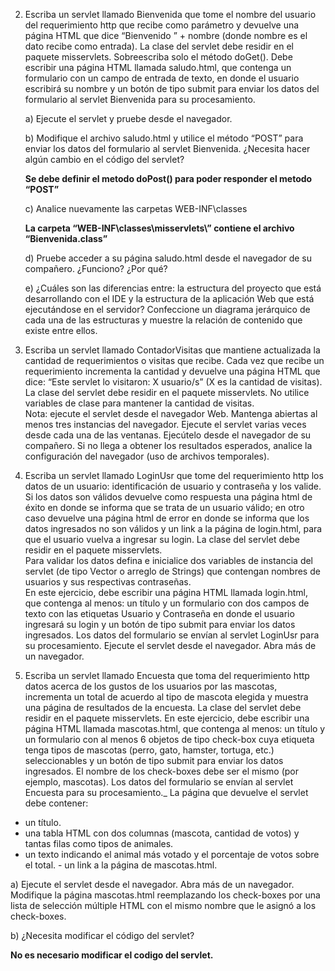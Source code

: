 2. Escriba un servlet llamado Bienvenida que tome el nombre del usuario del requerimiento http que recibe como parámetro y devuelve una página HTML que dice “Bienvenido ” + nombre (donde nombre es el dato recibe como entrada).  La clase del servlet debe residir en el paquete misservlets. Sobreescriba solo el método doGet(). 
Debe escribir una página HTML llamada saludo.html, que contenga un formulario con un campo de entrada de texto, en donde el usuario escribirá su nombre y un botón de tipo submit para enviar los datos del formulario al servlet Bienvenida para su procesamiento. 

	a) Ejecute el servlet y pruebe desde el navegador. 

	b) Modifique el archivo saludo.html y utilice el método “POST” para enviar los datos del formulario al servlet Bienvenida. ¿Necesita hacer algún cambio en el código del servlet?  
	
	__Se debe definir el metodo doPost() para poder responder el metodo “POST”__

	c) Analice nuevamente las carpetas WEB-INF\classes 

	__La carpeta “WEB-INF\classes\misservlets\” contiene el archivo “Bienvenida.class”__

	d) Pruebe acceder a su página saludo.html desde el navegador de su compañero. ¿Funciono? ¿Por qué?

	e) ¿Cuáles son las diferencias entre: la estructura del proyecto que está desarrollando con el IDE y la estructura de la aplicación Web que está ejecutándose en el servidor? Confeccione un diagrama jerárquico de cada una de las estructuras y muestre la relación de contenido que existe entre ellos. 
3. Escriba un servlet llamado ContadorVisitas que mantiene actualizada la cantidad de requerimientos o visitas que recibe. Cada vez que recibe un requerimiento incrementa la cantidad y devuelve una página HTML que dice: “Este servlet lo visitaron: X usuario/s” (X es la cantidad de visitas). La clase del servlet debe residir en el paquete misservlets. No utilice variables de clase para mantener la cantidad de visitas.\
Nota: ejecute el servlet desde el navegador Web. Mantenga abiertas al menos tres instancias del navegador. Ejecute el servlet varias veces desde cada una de las ventanas. Ejecútelo desde el navegador de su compañero. 
Si no llega a obtener los resultados esperados, analice la configuración del navegador (uso de archivos temporales).

4. Escriba un servlet llamado LoginUsr que tome del requerimiento http los datos de un usuario: identificación de usuario y contraseña y los valide. Si los datos son válidos devuelve como respuesta una página html de éxito en donde se informa que se trata de un usuario válido; en otro caso devuelve una página html de error en donde se informa que los datos ingresados no son válidos y un link a la página de login.html, para que el usuario vuelva a ingresar su login. La clase del servlet debe residir en el paquete misservlets.\
Para validar los datos defina e inicialice dos variables de instancia del servlet (de tipo Vector o arreglo de Strings) que contengan nombres de usuarios y sus respectivas contraseñas.\
En este ejercicio, debe escribir una página HTML llamada login.html, que contenga al menos: un título y un formulario con dos campos de texto con las etiquetas Usuario y Contraseña en donde el usuario ingresará su login y un botón de tipo submit para enviar los datos ingresados. Los datos del formulario se envían al servlet LoginUsr para su procesamiento. Ejecute el servlet desde el navegador. Abra más de un navegador. 

5. Escriba un servlet llamado Encuesta que toma del requerimiento http datos acerca de los gustos de los usuarios por las mascotas, incrementa un total de acuerdo al tipo de mascota elegida y muestra una página de resultados de la encuesta. La clase del servlet debe residir en el paquete misservlets. 
En este ejercicio, debe escribir una página HTML llamada mascotas.html, que contenga al menos: un título y un formulario con al menos 6 objetos de tipo check-box cuya etiqueta tenga tipos de mascotas (perro, gato, hamster, tortuga, etc.) seleccionables y un botón de tipo submit para enviar los datos ingresados. El nombre de los check-boxes debe ser el mismo (por ejemplo, mascotas). Los datos del formulario se envían al servlet Encuesta para su procesamiento._
La página que devuelve el servlet debe contener: 
* un título. 
* una tabla HTML con dos columnas (mascota, cantidad de votos) y tantas filas como tipos de animales. 
* un texto indicando el animal más votado y el porcentaje de votos sobre el total. - un link a la página de mascotas.html. 

a) Ejecute el servlet desde el navegador. Abra más de un navegador.  Modifique la página mascotas.html reemplazando los check-boxes por una lista de selección múltiple HTML con el mismo nombre que le asignó a los check-boxes. 

b) ¿Necesita modificar el código del servlet?

__No es necesario modificar el codigo del servlet.__

